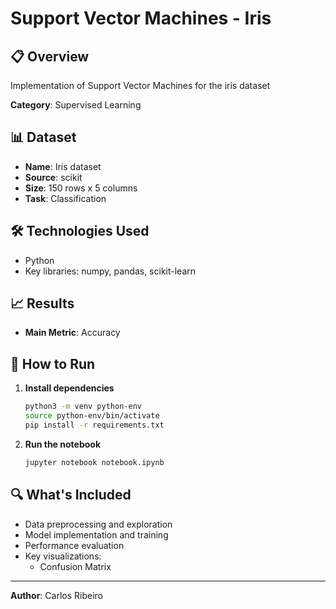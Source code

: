 # Support Vector Machines - Iris

## 📋 Overview

Implementation of Support Vector Machines for the iris dataset

**Category**: Supervised Learning

## 📊 Dataset

- **Name**: Iris dataset
- **Source**: scikit
- **Size**: 150 rows x 5 columns
- **Task**: Classification

## 🛠️  Technologies Used

- Python
- Key libraries: numpy, pandas, scikit-learn

## 📈 Results

- **Main Metric**: Accuracy

## 🚀 How to Run

1. **Install dependencies**
   ```bash
   python3 -m venv python-env
   source python-env/bin/activate
   pip install -r requirements.txt
   ```


2. **Run the notebook**
   ```bash
   jupyter notebook notebook.ipynb
   ```

## 🔍 What's Included

- Data preprocessing and exploration
- Model implementation and training
- Performance evaluation
- Key visualizations:
  - Confusion Matrix


---

**Author**: Carlos Ribeiro
